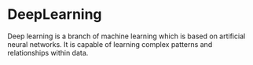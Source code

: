 # DeepLearning

Deep learning is a branch of machine learning which is based on artificial neural networks.
It is capable of learning complex patterns and relationships within data.
